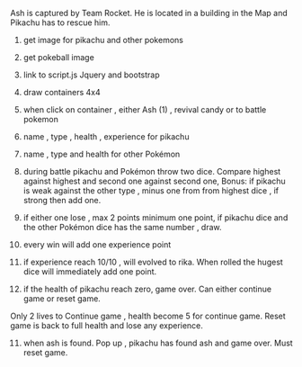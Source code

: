 Ash is captured by Team Rocket. He is located  in a building in the Map and Pikachu has to rescue him.


1) get image for pikachu and other pokemons
2) get pokeball image
3) link to script.js Jquery and bootstrap
4) draw containers 4x4
5) when click on container , either Ash (1) , revival candy or to battle pokemon
6) name , type , health , experience for pikachu
7) name , type and health for other Pokémon
8) during battle pikachu and Pokémon throw two dice. Compare highest against highest and second one against second one,
Bonus: if pikachu is weak against the other type , minus one from from highest dice , if strong then add one.


8) if either one lose , max 2 points minimum one point, if pikachu dice and the other Pokémon dice has the same number , draw.  

9) every win will add one experience point

9) if experience reach 10/10 , will evolved to rika. When rolled the hugest dice  will immediately add one point.

10) if the health of pikachu reach zero, game over. Can either continue game or reset game.

Only 2 lives to Continue game , health become 5 for continue game. Reset game is back to full health and lose any experience.

11) when ash is found. Pop up , pikachu has found ash and game over. Must reset game.
